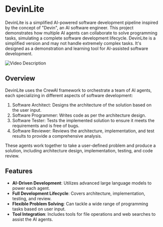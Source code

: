 # DevinLite

DevinLite is a simplified AI-powered software development pipeline inspired by the concept of "Devin", an AI software engineer. This project demonstrates how multiple AI agents can collaborate to solve programming tasks, simulating a complete software development lifecycle. DevinLite is a simplified version and may not handle extremely complex tasks. It's designed as a demonstration and learning tool for AI-assisted software development.


![Video Description](gif.gif)

## Overview

DevinLite uses the CrewAI framework to orchestrate a team of AI agents, each specializing in different aspects of software development:

1. Software Architect: Designs the architecture of the solution based on the user input.
2. Software Programmer: Writes code as per the architecture design.
3. Software Tester: Tests the implemented solution to ensure it meets the requirements and is free of bugs.
4. Software Reviewer: Reviews the architecture, implementation, and test results to provide a comprehensive analysis.

These agents work together to take a user-defined problem and produce a solution, including architecture design, implementation, testing, and code review.

## Features

- **AI-Driven Development**: Utilizes advanced large language models to power each agent.
- **Full Development Lifecycle**: Covers architecture, implementation, testing, and review.
- **Flexible Problem Solving**: Can tackle a wide range of programming tasks based on user input.
- **Tool Integration**: Includes tools for file operations and web searches to assist the AI agents.

